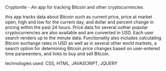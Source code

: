 Cryptonite - An app for tracking Bitcoin and other cryptocurrencies

this app tracks data about Bitcoin such as current price, price at market open, high and low for the current day, and dollar and percent change in pricing within the past 24 hours.  Price data for several oother popular cryptocurrencies are also available and are converted in USD. Each user search renders up to the minute data. Functionality also includes calculating Bitcoin exchange rates in USD as well as in several other world markets, a search option for determining Bitcoin price changes based on user-entered time paramenters, and links to buy and sell Bitcoin.  


technologies used:  CSS, HTML, JAVASCRIPT, JQUERY